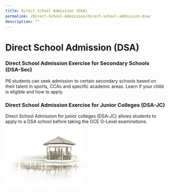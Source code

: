 ```yaml
---
title: Direct School Admission (DSA)
permalink: /Direct-School-Admission/direct-school-admission-dsa/
description: ""
---
```





# **Direct School Admission (DSA)**

### Direct School Admission Exercise for Secondary Schools (DSA-Sec)

P6 students can seek admission to certain secondary schools based on their talent in sports, CCAs and specific academic areas. Learn if your child is eligible and how to apply.

### Direct School Admission Exercise for Junior Colleges (DSA-JC)

Direct School Admission for junior colleges (DSA-JC) allows students to apply to a DSA school before taking the GCE O-Level examinations.

<img src="/images/pavilion.png" 
     style="width:50%">